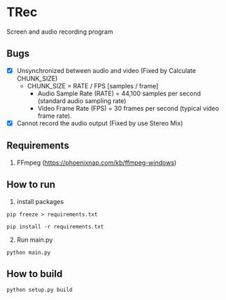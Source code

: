# TRec
Screen and audio recording program
## Bugs
- [x] Unsynchronized between audio and video (Fixed by Calculate CHUNK_SIZE)
    - CHUNK_SIZE = RATE / FPS [samples / frame]
        - Audio Sample Rate (RATE) = 44,100 samples per second (standard audio sampling rate)
        - Video Frame Rate (FPS) = 30 frames per second (typical video frame rate). 
- [x] Cannot record the audio output (Fixed by use Stereo Mix)

## Requirements
1. FFmpeg (https://phoenixnap.com/kb/ffmpeg-windows)
## How to run
1. install packages
```
pip freeze > requirements.txt
```
```
pip install -r requirements.txt
```
2. Run main.py
```
python main.py
```
## How to build
```
python setup.py build
```
